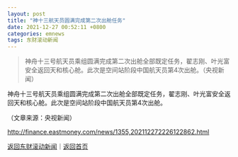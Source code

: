 ```yaml
---
layout: post
title: "神十三航天员圆满完成第二次出舱任务"
date: 2021-12-27 00:52:11 +0800
categories: emnews
tags: 东财滚动新闻
---
```

> 神舟十三号航天员乘组圆满完成第二次出舱全部既定任务，翟志刚、叶光富安全返回天和核心舱。此次是空间站阶段中国航天员第4次出舱。（央视新闻）

<p>神舟十三号航天员乘组圆满完成第二次出舱全部既定任务，翟志刚、叶光富安全返回天和核心舱。此次是空间站阶段中国航天员第4次出舱。</p><p class="em_media">（文章来源：央视新闻）</p>

<http://finance.eastmoney.com/news/1355,202112272226122862.html>

[返回东财滚动新闻](//finews.withounder.com/emnews/)｜[返回首页](//finews.withounder.com/)
